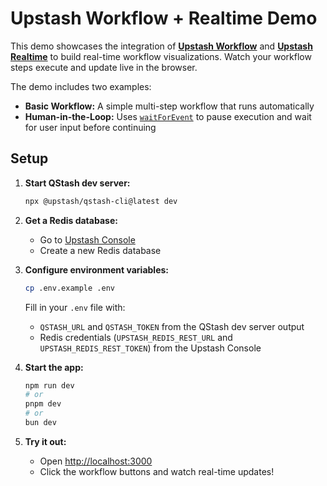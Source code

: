# Upstash Workflow + Realtime Demo

This demo showcases the integration of [**Upstash Workflow**](https://upstash.com/docs/workflow/getstarted) and [**Upstash Realtime**](https://upstash.com/docs/realtime/overall/quickstart) to build real-time workflow visualizations. Watch your workflow steps execute and update live in the browser.

The demo includes two examples:
- **Basic Workflow:** A simple multi-step workflow that runs automatically
- **Human-in-the-Loop:** Uses [`waitForEvent`](https://upstash.com/docs/workflow/basics/context/waitForEvent) to pause execution and wait for user input before continuing

## Setup

1. **Start QStash dev server:**
   ```bash
   npx @upstash/qstash-cli@latest dev
   ```

2. **Get a Redis database:**
   - Go to [Upstash Console](https://console.upstash.com)
   - Create a new Redis database

3. **Configure environment variables:**
   ```bash
   cp .env.example .env
   ```
   
   Fill in your `.env` file with:
   - `QSTASH_URL` and `QSTASH_TOKEN` from the QStash dev server output
   - Redis credentials (`UPSTASH_REDIS_REST_URL` and `UPSTASH_REDIS_REST_TOKEN`) from the Upstash Console

4. **Start the app:**
   ```bash
   npm run dev
   # or
   pnpm dev
   # or
   bun dev
   ```

5. **Try it out:**
   - Open [http://localhost:3000](http://localhost:3000)
   - Click the workflow buttons and watch real-time updates!
